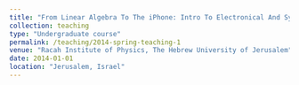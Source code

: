 ```yaml
---
title: "From Linear Algebra To The iPhone: Intro To Electronical And System Engineering From Basic Principles"
collection: teaching
type: "Undergraduate course"
permalink: /teaching/2014-spring-teaching-1
venue: "Racah Institute of Physics, The Hebrew University of Jerusalem"
date: 2014-01-01
location: "Jerusalem, Israel"
---
```


